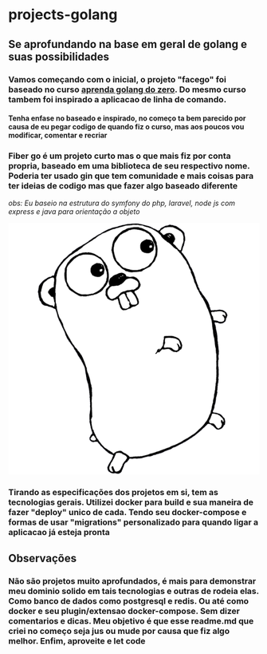 
# projects-golang

## Se aprofundando na base em geral de golang e suas possibilidades

### Vamos começando com o inicial, o projeto "facego" foi baseado no curso [aprenda golang do zero](https://www.udemy.com/course/aprenda-golang-do-zero-desenvolva-uma-aplicacao-completa/). Do mesmo curso tambem foi inspirado a aplicacao de linha de comando. 

#### Tenha enfase no baseado  e inspirado, no começo ta bem parecido por causa de eu pegar codigo de quando fiz o curso, mas aos poucos vou modificar, comentar e recriar

### Fiber go é um projeto curto mas o que mais fiz por conta propria, baseado em uma biblioteca de seu respectivo nome. Poderia ter usado gin que tem comunidade e mais coisas para ter ideias de codigo mas que fazer algo baseado diferente
*obs: Eu baseio na estrutura do symfony do php, laravel, node js com express e java para orientação a objeto*

![gopher para animar o dia](./images/gopher.png)

### Tirando as especificações dos projetos em si, tem as tecnologias gerais. Utilizei docker para build e sua maneira de fazer "deploy" unico de cada. Tendo seu docker-compose e formas de usar "migrations" personalizado para quando ligar a aplicacao já esteja pronta
##
## Observações
### Não são projetos muito aprofundados, é mais para demonstrar meu dominio solido em tais tecnologias e outras de rodeia elas. Como banco de dados como postgresql e redis. Ou até como docker e seu plugin/extensao docker-compose. Sem dizer comentarios e dicas. Meu objetivo é que esse readme.md que criei no começo seja jus ou mude por causa que fiz algo melhor. Enfim, aproveite e let code
